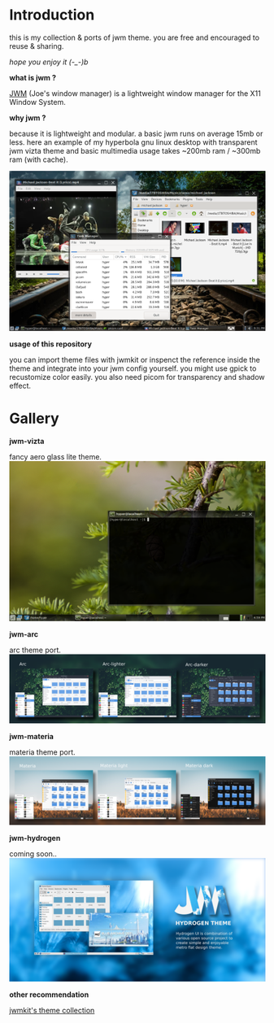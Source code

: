 # Introduction

this is my collection & ports of jwm theme.
you are free and encouraged to reuse & sharing.

*hope you enjoy it (-_-)b*

**what is jwm ?**

[JWM](https://joewing.net/projects/jwm/) (Joe's window manager) is a lightweight window manager for the X11 Window System.


**why jwm ?**

because it is lightweight and modular. a basic jwm runs on average 15mb or less. here an example of my hyperbola gnu linux desktop with transparent jwm vizta theme and basic multimedia usage takes ~200mb ram / ~300mb ram (with cache).

![sample](/jwm-vizta/jwm-ram-usage.png)

**usage of this repository**

you can import theme files with jwmkit or inspenct the reference inside the theme and integrate into your jwm config yourself. you might use gpick to recustomize color easily. you also need picom for transparency and shadow effect.

# Gallery

**jwm-vizta**

fancy aero glass lite theme.
![sample](/jwm-vizta/sample.png)

**jwm-arc**

arc theme port.
![sample](/jwm-arc/sample.png)

**jwm-materia**

materia theme port.
![sample](/jwm-materia/sample.png)

**jwm-hydrogen**

coming soon..
![sample](/jwm-hydrogen/sample.png)

**other recommendation**

[jwmkit's theme collection](https://codeberg.org/JWMKit/JWM_Kit/wiki/themes)